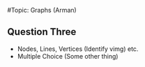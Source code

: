 #Topic: Graphs
(Arman)
## Question Three
* Nodes, Lines, Vertices (Identify vimg) etc.
* Multiple Choice (Some other thing)

